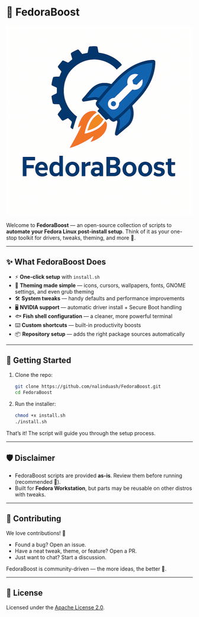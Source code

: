 # 🐧 FedoraBoost

<div align="center">
  <img src="logo.png" alt="Fedoraboost logo" height="512" />
</div>

Welcome to **FedoraBoost** — an open-source collection of scripts to **automate your Fedora Linux post-install setup**. Think of it as your one-stop toolkit for drivers, tweaks, theming, and more 🚀.

---

## ✨ What FedoraBoost Does

* ⚡ **One-click setup** with `install.sh`
* 🎨 **Theming made simple** — icons, cursors, wallpapers, fonts, GNOME settings, and even grub theming
* 🛠️ **System tweaks** — handy defaults and performance improvements
* 🖥️ **NVIDIA support** — automatic driver install + Secure Boot handling
* 🐟 **Fish shell configuration** — a cleaner, more powerful terminal
* ⌨️ **Custom shortcuts** — built-in productivity boosts
* 📦 **Repository setup** — adds the right package sources automatically

---

## 🚀 Getting Started

1. Clone the repo:

   ```bash
   git clone https://github.com/nalinduash/FedoraBoost.git
   cd FedoraBoost
   ```

2. Run the installer:

   ```bash
   chmod +x install.sh
   ./install.sh
   ```

That’s it! The script will guide you through the setup process.

---

## 🛡️ Disclaimer

* FedoraBoost scripts are provided **as-is**. Review them before running (recommended 👀).
* Built for **Fedora Workstation**, but parts may be reusable on other distros with tweaks.

---

## 🤝 Contributing

We love contributions! 💙

* Found a bug? Open an issue.
* Have a neat tweak, theme, or feature? Open a PR.
* Just want to chat? Start a discussion.

FedoraBoost is community-driven — the more ideas, the better 🎉.

---

## 📜 License

Licensed under the [Apache License 2.0](LICENSE).
